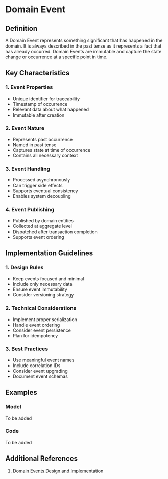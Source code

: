 # Domain Event

## Definition

A Domain Event represents something significant that has happened in the domain. It is always described in the past tense as it represents a fact that has already occurred. Domain Events are immutable and capture the state change or occurrence at a specific point in time.

## Key Characteristics

### 1. Event Properties

- Unique identifier for traceability
- Timestamp of occurrence
- Relevant data about what happened
- Immutable after creation

### 2. Event Nature

- Represents past occurrence
- Named in past tense
- Captures state at time of occurrence
- Contains all necessary context

### 3. Event Handling

- Processed asynchronously
- Can trigger side effects
- Supports eventual consistency
- Enables system decoupling

### 4. Event Publishing

- Published by domain entities
- Collected at aggregate level
- Dispatched after transaction completion
- Supports event ordering

## Implementation Guidelines

### 1. Design Rules

- Keep events focused and minimal
- Include only necessary data
- Ensure event immutability
- Consider versioning strategy

### 2. Technical Considerations

- Implement proper serialization
- Handle event ordering
- Consider event persistence
- Plan for idempotency

### 3. Best Practices

- Use meaningful event names
- Include correlation IDs
- Consider event upgrading
- Document event schemas

## Examples

### Model

To be added

### Code

To be added

## Additional References

1. [Domain Events Design and Implementation](https://learn.microsoft.com/en-us/dotnet/architecture/microservices/microservice-ddd-cqrs-patterns/domain-events-design-implementation)
